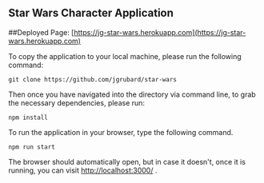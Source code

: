 Star Wars Character Application
----

##Deployed Page: [https://jg-star-wars.herokuapp.com](https://jg-star-wars.herokuapp.com)

To copy the application to your local machine, please run the 
 following command:

    git clone https://github.com/jgrubard/star-wars

Then once you have navigated into the directory via command line, to grab the necessary dependencies, please run:

    npm install

To run the application in your browser, type the following command.

    npm run start

The browser should automatically open, but in case it doesn't, once it is running, you can visit [http://localhost:3000/](http://localhost:3000/) .